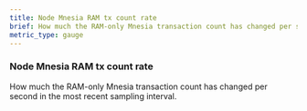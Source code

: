 ```yaml
---
title: Node Mnesia RAM tx count rate
brief: How much the RAM-only Mnesia transaction count has changed per second in the most recent sampling interval.
metric_type: gauge
---
```

### Node Mnesia RAM tx count rate

How much the RAM-only Mnesia transaction count has changed per second in the most recent sampling interval.
